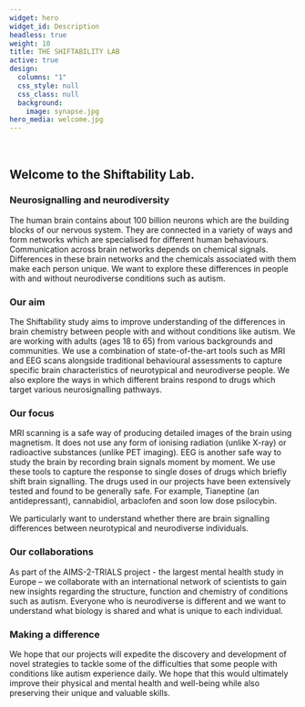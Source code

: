 ```yaml
---
widget: hero
widget_id: Description
headless: true
weight: 10
title: THE SHIFTABILITY LAB
active: true
design:
  columns: "1"
  css_style: null
  css_class: null
  background:
    image: synapse.jpg
hero_media: welcome.jpg
---
```


<br>

## Welcome to the **Shiftability Lab**.

### Neurosignalling and neurodiversity
The human brain contains about 100 billion neurons which are the building blocks of our nervous system. They are connected in a variety of ways and form networks which are specialised for different human behaviours.
Communication across brain networks depends on chemical signals.
Differences in these brain networks and the chemicals associated with them make each person unique. We want to explore these differences in people with and without neurodiverse conditions such as autism.

### Our aim
The Shiftability study aims to improve understanding of the differences in brain chemistry between people with and without conditions like autism. We are working with adults (ages 18 to 65) from various backgrounds and communities. We use a combination of state-of-the-art tools such as MRI and EEG scans alongside traditional behavioural assessments to capture specific brain characteristics of neurotypical and neurodiverse people. We also explore the ways in which different brains respond to drugs which target various neurosignalling pathways.

### Our focus
MRI scanning is a safe way of producing detailed images of the brain using magnetism. It does not use any form of ionising radiation (unlike X-ray) or radioactive substances (unlike PET imaging). EEG is another safe way to study the brain by recording brain signals moment by moment. We use these tools to capture the response to single doses of drugs which briefly shift brain signalling. The drugs used in our projects have been extensively tested and found to be generally safe. For example, Tianeptine (an antidepressant), cannabidiol, arbaclofen and soon low dose psilocybin.

We particularly want to understand whether there are brain signalling differences between neurotypical and neurodiverse individuals.

### Our collaborations
As part of the AIMS-2-TRIALS project - the largest mental health study in Europe – we collaborate with an international network of scientists to gain new insights regarding the structure, function and chemistry of conditions such as autism. Everyone who is neurodiverse is different and we want to understand what biology is shared and what is unique to each individual. 

### Making a difference
We hope that our projects will expedite the discovery and development of novel strategies to tackle some of the difficulties that some people with conditions like autism experience daily. We hope that this would ultimately improve their physical and mental health and well-being while also preserving their unique and valuable skills.
